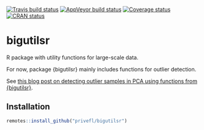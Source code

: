 [![Travis build status](https://travis-ci.org/privefl/bigutilsr.svg?branch=master)](https://travis-ci.org/privefl/bigutilsr)
[![AppVeyor build status](https://ci.appveyor.com/api/projects/status/github/privefl/bigutilsr?branch=master&svg=true)](https://ci.appveyor.com/project/privefl/bigutilsr)
[![Coverage status](https://codecov.io/gh/privefl/bigutilsr/branch/master/graph/badge.svg)](https://codecov.io/github/privefl/bigutilsr?branch=master)
[![CRAN status](https://www.r-pkg.org/badges/version/bigutilsr)](https://cran.r-project.org/package=bigutilsr)

# bigutilsr

R package with utility functions for large-scale data.

For now, package {bigutilsr} mainly includes functions for outlier detection.

See [this blog post on detecting outlier samples in PCA using functions from {bigutilsr}](https://privefl.github.io/blog/detecting-outlier-samples-in-pca/).

## Installation

```r
remotes::install_github("privefl/bigutilsr")
```
